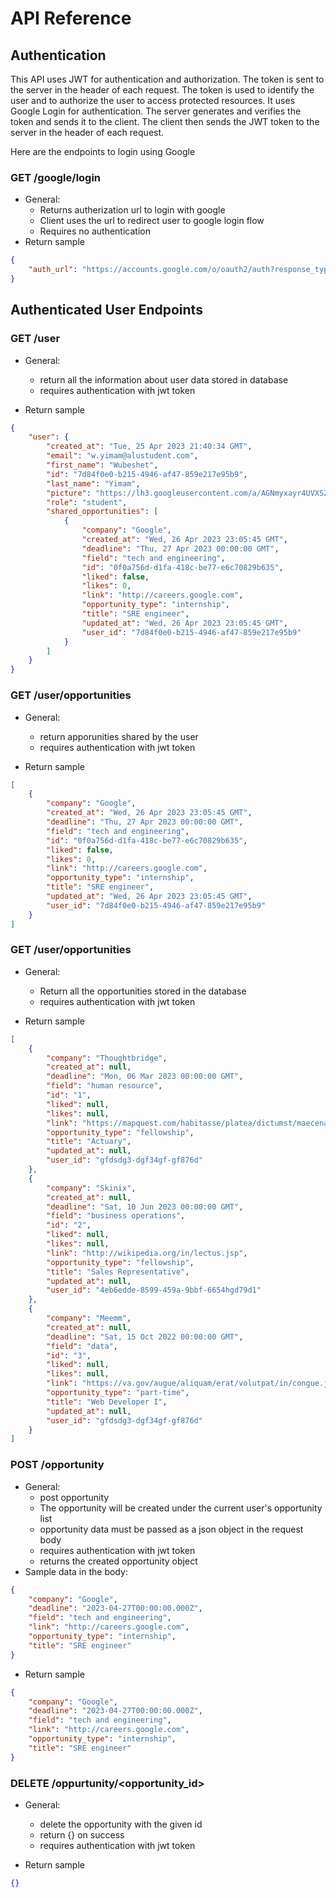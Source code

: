 # API Reference

## Authentication

This API uses JWT for authentication and authorization. The token is sent to the server in the header of each request. The token is used to identify the user and to authorize the user to access protected resources. It uses Google Login for authentication. The server generates and  verifies the token and sends it to the client. The client then sends the JWT token to the server in the header of each request.

Here are the endpoints to login using Google

### GET /google/login
- General:
    - Returns autherization url to login with google
    - Client uses the url to redirect user to google login flow
    - Requires no authentication
- Return sample
```json
{
    "auth_url": "https://accounts.google.com/o/oauth2/auth?response_type=code&client_id=571582085310-p6vv1kttnbjr60u0rs401maurltt5mj.apps.googleusercontent.com&redirect_uri=http%3A%2F%2F127.0.0.1%3A5000%2Fcallback&scope=https%3A%2F%2Fwww.googleapis.com%2Fauth%2Fuserinfo.profile+https%3A%2F%2Fwww.googleapis.com%2Fauth%2Fuserinfo.email+openid&state=BaPKN9HSgxHTXFWsRdrA9Etr1XLemn&access_type=offline"
}
```


## Authenticated User Endpoints

### GET /user
- General:
    - return all the information about user data stored in database
    - requires authentication with jwt token

- Return sample
```json
{
    "user": {
        "created_at": "Tue, 25 Apr 2023 21:40:34 GMT",
        "email": "w.yimam@alustudent.com",
        "first_name": "Wubeshet",
        "id": "7d84f0e0-b215-4946-af47-859e217e95b9",
        "last_name": "Yimam",
        "picture": "https://lh3.googleusercontent.com/a/AGNmyxayr4UVXSZBNsx8xfeg1NCZxX24vJOASE4AF2gr=s96-c",
        "role": "student",
        "shared_opportunities": [
            {
                "company": "Google",
                "created_at": "Wed, 26 Apr 2023 23:05:45 GMT",
                "deadline": "Thu, 27 Apr 2023 00:00:00 GMT",
                "field": "tech and engineering",
                "id": "0f0a756d-d1fa-418c-be77-e6c70829b635",
                "liked": false,
                "likes": 0,
                "link": "http://careers.google.com",
                "opportunity_type": "internship",
                "title": "SRE engineer",
                "updated_at": "Wed, 26 Apr 2023 23:05:45 GMT",
                "user_id": "7d84f0e0-b215-4946-af47-859e217e95b9"
            }
        ]
    }
}
```



### GET /user/opportunities
- General:
    - return apporunities shared by the user
    - requires authentication with jwt token
    
- Return sample
```json
[
    {
        "company": "Google",
        "created_at": "Wed, 26 Apr 2023 23:05:45 GMT",
        "deadline": "Thu, 27 Apr 2023 00:00:00 GMT",
        "field": "tech and engineering",
        "id": "0f0a756d-d1fa-418c-be77-e6c70829b635",
        "liked": false,
        "likes": 0,
        "link": "http://careers.google.com",
        "opportunity_type": "internship",
        "title": "SRE engineer",
        "updated_at": "Wed, 26 Apr 2023 23:05:45 GMT",
        "user_id": "7d84f0e0-b215-4946-af47-859e217e95b9"
    }
]
```



### GET /user/opportunities
- General:
    - Return all the opportunities stored in the database
    - requires authentication with jwt token
    
- Return sample
```json
[
    {
        "company": "Thoughtbridge",
        "created_at": null,
        "deadline": "Mon, 06 Mar 2023 00:00:00 GMT",
        "field": "human resource",
        "id": "1",
        "liked": null,
        "likes": null,
        "link": "https://mapquest.com/habitasse/platea/dictumst/maecenas/ut.aspx",
        "opportunity_type": "fellowship",
        "title": "Actuary",
        "updated_at": null,
        "user_id": "gfdsdg3-dgf34gf-gf876d"
    },
    {
        "company": "Skinix",
        "created_at": null,
        "deadline": "Sat, 10 Jun 2023 00:00:00 GMT",
        "field": "business operations",
        "id": "2",
        "liked": null,
        "likes": null,
        "link": "http://wikipedia.org/in/lectus.jsp",
        "opportunity_type": "fellowship",
        "title": "Sales Representative",
        "updated_at": null,
        "user_id": "4eb6edde-8599-459a-9bbf-6654hgd79d1"
    },
    {
        "company": "Meemm",
        "created_at": null,
        "deadline": "Sat, 15 Oct 2022 00:00:00 GMT",
        "field": "data",
        "id": "3",
        "liked": null,
        "likes": null,
        "link": "https://va.gov/augue/aliquam/erat/volutpat/in/congue.jsp",
        "opportunity_type": "part-time",
        "title": "Web Developer I",
        "updated_at": null,
        "user_id": "gfdsdg3-dgf34gf-gf876d"
    }
]
```



### POST /opportunity
- General:
    - post opportunity
    - The opportunity will be created under the current user's opportunity list
    - opportunity data must be passed as a json object in the request body
    - requires authentication with jwt token
    - returns the created opportunity object
- Sample data in the body:
```json
{
    "company": "Google",
    "deadline": "2023-04-27T00:00:00.000Z",
    "field": "tech and engineering",
    "link": "http://careers.google.com",
    "opportunity_type": "internship",
    "title": "SRE engineer"
}
```
- Return sample
```json
{
    "company": "Google",
    "deadline": "2023-04-27T00:00:00.000Z",
    "field": "tech and engineering",
    "link": "http://careers.google.com",
    "opportunity_type": "internship",
    "title": "SRE engineer"
}
```


### DELETE /oppurtunity/<opportunity_id>
- General:
    - delete the opportunity with the given id
    - return {} on success
    - requires authentication with jwt token
    
- Return sample
```json
{}
```